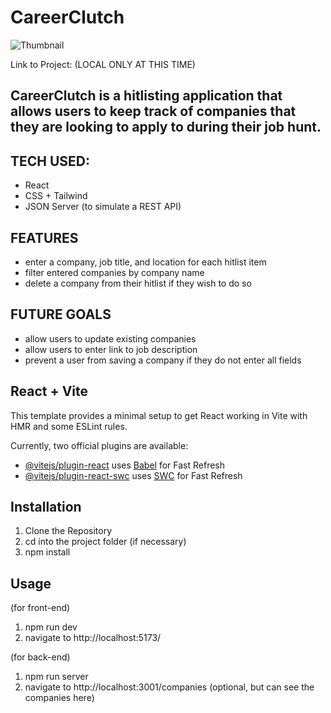 # CareerClutch
![Thumbnail]()

Link to Project: (LOCAL ONLY AT THIS TIME)

## CareerClutch is a hitlisting application that allows users to keep track of companies that they are looking to apply to during their job hunt.

## TECH USED:

- React
- CSS + Tailwind
- JSON Server (to simulate a REST API)


## FEATURES

- enter a company, job title, and location for each hitlist item
- filter entered companies by company name
- delete a company from their hitlist if they wish to do so

## FUTURE GOALS

- allow users to update existing companies
- allow users to enter link to job description
- prevent a user from saving a company if they do not enter all fields




## React + Vite


This template provides a minimal setup to get React working in Vite with HMR and some ESLint rules.

Currently, two official plugins are available:

- [@vitejs/plugin-react](https://github.com/vitejs/vite-plugin-react/blob/main/packages/plugin-react/README.md) uses [Babel](https://babeljs.io/) for Fast Refresh
- [@vitejs/plugin-react-swc](https://github.com/vitejs/vite-plugin-react-swc) uses [SWC](https://swc.rs/) for Fast Refresh


## Installation

1. Clone the Repository
2. cd into the project folder (if necessary)
3. npm install

## Usage

(for front-end)
1. npm run dev
2. navigate to http://localhost:5173/

(for back-end)
1. npm run server
2. navigate to http://localhost:3001/companies (optional, but can see the companies here)
